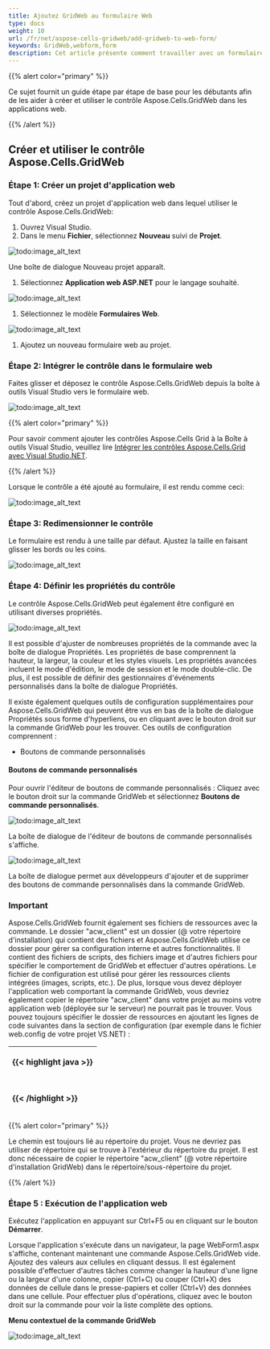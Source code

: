 ```yaml
---
title: Ajoutez GridWeb au formulaire Web
type: docs
weight: 10
url: /fr/net/aspose-cells-gridweb/add-gridweb-to-web-form/
keywords: GridWeb,webform,form
description: Cet article présente comment travailler avec un formulaire web dans GridWeb.
---
```


{{% alert color="primary" %}} 

Ce sujet fournit un guide étape par étape de base pour les débutants afin de les aider à créer et utiliser le contrôle Aspose.Cells.GridWeb dans les applications web.

{{% /alert %}} 
## **Créer et utiliser le contrôle Aspose.Cells.GridWeb**
### **Étape 1: Créer un projet d'application web**
Tout d'abord, créez un projet d'application web dans lequel utiliser le contrôle Aspose.Cells.GridWeb:

1. Ouvrez Visual Studio.
1. Dans le menu **Fichier**, sélectionnez **Nouveau** suivi de **Projet**. 

![todo:image_alt_text](add-gridweb-to-web-form_1.png)



Une boîte de dialogue Nouveau projet apparaît.

1. Sélectionnez **Application web ASP.NET** pour le langage souhaité. 

![todo:image_alt_text](add-gridweb-to-web-form_2.png)

1. Sélectionnez le modèle **Formulaires Web**. 

![todo:image_alt_text](add-gridweb-to-web-form_3.png)

1. Ajoutez un nouveau formulaire web au projet.
### **Étape 2: Intégrer le contrôle dans le formulaire web**
Faites glisser et déposez le contrôle Aspose.Cells.GridWeb depuis la boîte à outils Visual Studio vers le formulaire web. 

![todo:image_alt_text](add-gridweb-to-web-form_4.png)

{{% alert color="primary" %}} 

Pour savoir comment ajouter les contrôles Aspose.Cells Grid à la Boîte à outils Visual Studio, veuillez lire [Intégrer les contrôles Aspose.Cells.Grid avec Visual Studio.NET](/cells/fr/net/aspose-cells-gridweb/integrate-aspose-cells-grid-controls-with-visual-studio-net/).

{{% /alert %}} 

Lorsque le contrôle a été ajouté au formulaire, il est rendu comme ceci: 

![todo:image_alt_text](add-gridweb-to-web-form_5.png)
### **Étape 3: Redimensionner le contrôle**
Le formulaire est rendu à une taille par défaut. Ajustez la taille en faisant glisser les bords ou les coins. 

![todo:image_alt_text](add-gridweb-to-web-form_6.png)
### **Étape 4: Définir les propriétés du contrôle**
Le contrôle Aspose.Cells.GridWeb peut également être configuré en utilisant diverses propriétés. 

![todo:image_alt_text](add-gridweb-to-web-form_7.png)

Il est possible d'ajuster de nombreuses propriétés de la commande avec la boîte de dialogue Propriétés. Les propriétés de base comprennent la hauteur, la largeur, la couleur et les styles visuels. Les propriétés avancées incluent le mode d'édition, le mode de session et le mode double-clic. De plus, il est possible de définir des gestionnaires d'événements personnalisés dans la boîte de dialogue Propriétés.

Il existe également quelques outils de configuration supplémentaires pour Aspose.Cells.GridWeb qui peuvent être vus en bas de la boîte de dialogue Propriétés sous forme d'hyperliens, ou en cliquant avec le bouton droit sur la commande GridWeb pour les trouver. Ces outils de configuration comprennent :

- Boutons de commande personnalisés
#### **Boutons de commande personnalisés**
Pour ouvrir l'éditeur de boutons de commande personnalisés :
Cliquez avec le bouton droit sur la commande GridWeb et sélectionnez **Boutons de commande personnalisés**. 

![todo:image_alt_text](add-gridweb-to-web-form_8.png)



La boîte de dialogue de l'éditeur de boutons de commande personnalisés s'affiche. 

![todo:image_alt_text](add-gridweb-to-web-form_9.png)

La boîte de dialogue permet aux développeurs d'ajouter et de supprimer des boutons de commande personnalisés dans la commande GridWeb.


### **Important**
Aspose.Cells.GridWeb fournit également ses fichiers de ressources avec la commande. Le dossier "acw_client" est un dossier (@ votre répertoire d'installation) qui contient des fichiers et Aspose.Cells.GridWeb utilise ce dossier pour gérer sa configuration interne et autres fonctionnalités. Il contient des fichiers de scripts, des fichiers image et d'autres fichiers pour spécifier le comportement de GridWeb et effectuer d'autres opérations. Le fichier de configuration est utilisé pour gérer les ressources clients intégrées (images, scripts, etc.). De plus, lorsque vous devez déployer l'application web comportant la commande GridWeb, vous devriez également copier le répertoire "acw_client" dans votre projet au moins votre application web (déployée sur le serveur) ne pourrait pas le trouver. Vous pouvez toujours spécifier le dossier de ressources en ajoutant les lignes de code suivantes dans la section de configuration (par exemple dans le fichier web.config de votre projet VS.NET) :



|<p>{{< highlight java >}}</p><p> <appSettings></p><p>  <add key="aspose.cells.gridweb.acw_client_path" value="/grid/acw_client/"/> </p><p></appSettings></p><p>{{< /highlight >}}</p>|
| :- |


{{% alert color="primary" %}}

Le chemin est toujours lié au répertoire du projet. Vous ne devriez pas utiliser de répertoire qui se trouve à l'extérieur du répertoire du projet. Il est donc nécessaire de copier le répertoire "acw_client" (@ votre répertoire d'installation GridWeb) dans le répertoire/sous-répertoire du projet.

{{% /alert %}}
### **Étape 5 : Exécution de l'application web**
Exécutez l'application en appuyant sur Ctrl+F5 ou en cliquant sur le bouton **Démarrer**. 

Lorsque l'application s'exécute dans un navigateur, la page WebForm1.aspx s'affiche, contenant maintenant une commande Aspose.Cells.GridWeb vide. Ajoutez des valeurs aux cellules en cliquant dessus. Il est également possible d'effectuer d'autres tâches comme changer la hauteur d'une ligne ou la largeur d'une colonne, copier (Ctrl+C) ou couper (Ctrl+X) des données de cellule dans le presse-papiers et coller (Ctrl+V) des données dans une cellule. Pour effectuer plus d'opérations, cliquez avec le bouton droit sur la commande pour voir la liste complète des options. 

**Menu contextuel de la commande GridWeb** 

![todo:image_alt_text](add-gridweb-to-web-form_10.png)
